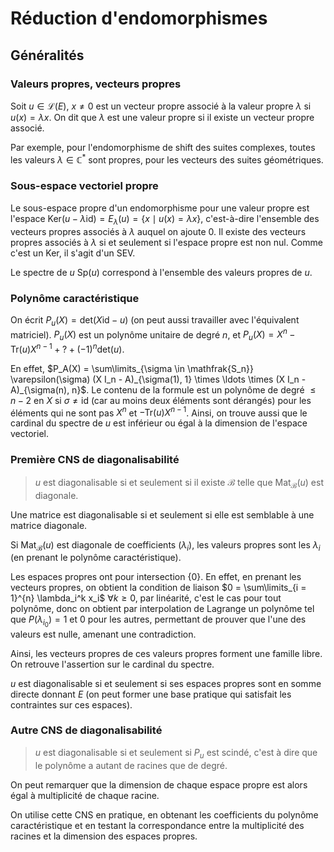 # Réduction d'endomorphismes
## Généralités
### Valeurs propres, vecteurs propres
Soit $u \in \mathcal{L}(E)$, $x \neq 0$ est un vecteur propre
associé à la valeur propre $\lambda$ si $u(x) = \lambda x$.
On dit que $\lambda$ est une valeur propre si il existe un vecteur propre
associé.

Par exemple, pour l'endomorphisme de shift des suites complexes, toutes les
valeurs $\lambda \in \mathbb{C}^{\ast}$ sont propres, pour les vecteurs des
suites géométriques.

### Sous-espace vectoriel propre
Le sous-espace propre d'un endomorphisme pour une valeur propre est l'espace
$\text{Ker}(u - \lambda \text{id}) = E_\lambda(u) = \{x \mid u(x) = \lambda x\}$,
c'est-à-dire l'ensemble des vecteurs propres associés à $\lambda$
auquel on ajoute $0$. Il existe des vecteurs propres associés à $\lambda$
si et seulement si l'espace propre est non nul.
Comme c'est un $\text{Ker}$, il s'agit d'un SEV.

Le spectre de $u$ $\text{Sp}(u)$ correspond à l'ensemble des valeurs propres de
$u$.

### Polynôme caractéristique
On écrit $P_u(X) = \text{det}(X \text{id} - u)$ (on peut aussi travailler avec
l'équivalent matriciel).
$P_u(X)$ est un polynôme unitaire de degré $n$, et $P_u(X) = X^n - \text{Tr}(u) X^{n-1} + ? + (-1)^n \text{det}(u)$.

En effet, $P_A(X) = \sum\limits_{\sigma \in \mathfrak{S_n}} \varepsilon(\sigma) (X I_n - A)_{\sigma(1), 1} \times \ldots \times (X I_n - A)_{\sigma(n), n}$.
Le contenu de la formule est un polynôme de degré $\leq n-2$ en $X$ si $\sigma \neq \text{id}$ (car au
moins deux éléments sont dérangés) pour les éléments qui ne sont pas $X^n$ et $- \text{Tr}(u) X^{n-1}$.
Ainsi, on trouve aussi que le cardinal du spectre de $u$ est inférieur ou égal
à la dimension de l'espace vectoriel.

### Première CNS de diagonalisabilité
> $u$ est diagonalisable si et seulement si il existe $\mathcal{B}$ telle que $\text{Mat}_\mathcal{B}(u)$
> est diagonale.

Une matrice est diagonalisable si et seulement si elle est semblable à une
matrice diagonale.

Si $\text{Mat}_\mathcal{B}(u)$ est diagonale de coefficients $(\lambda_i)$, les
valeurs propres sont les $\lambda_i$ (en prenant le polynôme caractéristique).

Les espaces propres ont pour intersection $\{0\}$. En effet, en prenant les vecteurs
propres, on obtient la condition de liaison $0 = \sum\limits_{i = 1}^{n} \lambda_i^k x_i$
$\forall k \geq 0$, par linéarité, c'est le cas pour tout polynôme, donc on
obtient par interpolation de Lagrange un polynôme tel que $P(\lambda_{i_0}) = 1$
et $0$ pour les autres, permettant de prouver que l'une des valeurs est nulle,
amenant une contradiction.

Ainsi, les vecteurs propres de ces valeurs propres forment une famille libre.
On retrouve l'assertion sur le cardinal du spectre.

$u$ est diagonalisable si et seulement si ses espaces propres sont en somme
directe donnant $E$ (on peut former une base pratique qui satisfait les
contraintes sur ces espaces).

### Autre CNS de diagonalisabilité
> $u$ est diagonalisable si et seulement si $P_u$ est scindé, c'est à dire que le
> polynôme a autant de racines que de degré.

On peut remarquer que la dimension de chaque espace propre est alors égal à
multiplicité de chaque racine.

On utilise cette CNS en pratique, en obtenant les coefficients du polynôme
caractéristique et en testant la correspondance entre la multiplicité des
racines et la dimension des espaces propres.
